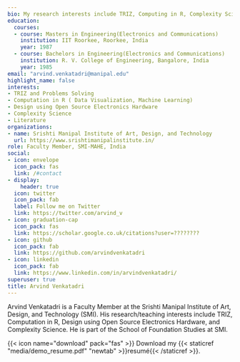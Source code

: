```yaml
---
bio: My research interests include TRIZ, Computing in R, Complexity Science, and Literature.
education:
  courses:
  - course: Masters in Engineering(Electronics and Communications)
    institution: IIT Roorkee, Roorkee, India
    year: 1987
  - course: Bachelors in Engineering(Electronics and Communications)
    institution: R. V. College of Engineering, Bangalore, India
    year: 1985
email: "arvind.venkatadri@manipal.edu"
highlight_name: false
interests:
- TRIZ and Problems Solving
- Computation in R ( Data Visualization, Machine Learning)
- Design using Open Source Electronics Hardware
- Complexity Science
- Literature
organizations:
- name: Srishti Manipal Institute of Art, Design, and Technology
  url: https://www.srishtimanipalinstitute.in/
role: Faculty Member, SMI-MAHE, India
social:
- icon: envelope
  icon_pack: fas
  link: /#contact
- display:
    header: true
  icon: twitter
  icon_pack: fab
  label: Follow me on Twitter
  link: https://twitter.com/arvind_v
- icon: graduation-cap
  icon_pack: fas
  link: https://scholar.google.co.uk/citations?user=????????
- icon: github
  icon_pack: fab
  link: https://github.com/arvindvenkatadri
- icon: linkedin
  icon_pack: fab
  link: https://www.linkedin.com/in/arvindvenkatadri/
superuser: true
title: Arvind Venkatadri
---
```


Arvind Venkatadri is a Faculty Member at the Srishti Manipal Institute of Art, Design, and Technology (SMI). His research/teaching interests include TRIZ, Computation in R, Design using Open Source Electronics Hardware, and Complexity Science. He is part of the School of Foundation Studies at SMI.

{{< icon name="download" pack="fas" >}} Download my {{< staticref "media/demo_resume.pdf" "newtab" >}}resumé{{< /staticref >}}.
